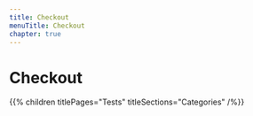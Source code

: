```yaml
---
title: Checkout
menuTitle: Checkout
chapter: true
---
```


# Checkout

{{% children titlePages="Tests" titleSections="Categories" /%}}